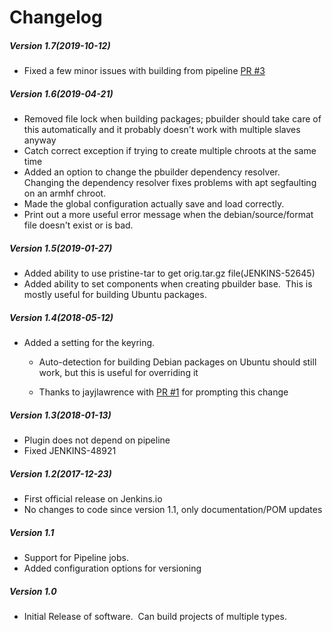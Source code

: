 # Changelog

##### Version 1.7(2019-10-12)

-   Fixed a few minor issues with building from pipeline [PR #3](https://github.com/jenkinsci/debian-pbuilder-plugin/pull/3)

##### Version 1.6(2019-04-21)

-   Removed file lock when building packages; pbuilder should take care
    of this automatically and it probably doesn't work with multiple
    slaves anyway
-   Catch correct exception if trying to create multiple chroots at the
    same time
-   Added an option to change the pbuilder dependency resolver. 
    Changing the dependency resolver fixes problems with apt segfaulting
    on an armhf chroot.
-   Made the global configuration actually save and load correctly.
-   Print out a more useful error message when the debian/source/format
    file doesn't exist or is bad.

##### Version 1.5(2019-01-27)

-   Added ability to use pristine-tar to get orig.tar.gz
    file(JENKINS-52645)
-   Added ability to set components when creating pbuilder base.  This
    is mostly useful for building Ubuntu packages.

##### Version 1.4(2018-05-12)

-   Added a setting for the keyring.  

    -   Auto-detection for building Debian packages on Ubuntu should
        still work, but this is useful for overriding it

    -   Thanks to jayjlawrence with [PR #1](https://github.com/jenkinsci/debian-pbuilder-plugin/pull/1)
        for prompting this change

##### Version 1.3(2018-01-13)

-   Plugin does not depend on pipeline
-   Fixed JENKINS-48921

##### Version 1.2(2017-12-23)

-   First official release on Jenkins.io
-   No changes to code since version 1.1, only documentation/POM updates

##### Version 1.1

-   Support for Pipeline jobs. 
-   Added configuration options for versioning

##### Version 1.0

-   Initial Release of software.  Can build projects of multiple types.
